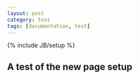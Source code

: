 ```yaml
---
layout: post
category: test
tags: [documentation, test]
---
```

{% include JB/setup %}

## A test of the new page setup ##

